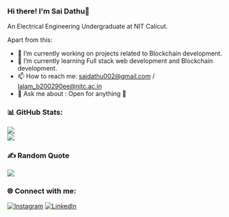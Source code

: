 ### Hi there! I'm Sai Dathu👋
An Electrical Engineering Undergraduate at NIT Calicut.

Apart from this:

- 🔭 I’m currently working on projects related to Blockchain development.
- 🌱 I’m currently learning Full stack web development and Blockchain development.
- 📫 How to reach me: saidathu002@gmail.com / lalam_b200290ee@nitc.ac.in
- 💬 Ask me about : Open for anything 🙂

<!-- ### 💻 Tech Stack:
![C](https://img.shields.io/badge/c-%2300599C.svg?style=for-the-badge&logo=c&logoColor=white) ![C++](https://img.shields.io/badge/c++-%2300599C.svg?style=for-the-badge&logo=c%2B%2B&logoColor=white) ![CSS3](https://img.shields.io/badge/css3-%231572B6.svg?style=for-the-badge&logo=css3&logoColor=white) ![JavaScript](https://img.shields.io/badge/javascript-%23323330.svg?style=for-the-badge&logo=javascript&logoColor=%23F7DF1E) ![HTML5](https://img.shields.io/badge/html5-%23E34F26.svg?style=for-the-badge&logo=html5&logoColor=white) ![Adobe Photoshop](https://img.shields.io/badge/adobephotoshop-%2331A8FF.svg?style=for-the-badge&logo=adobephotoshop&logoColor=white) ![Adobe Illustrator](https://img.shields.io/badge/adobeillustrator-%23FF9A00.svg?style=for-the-badge&logo=adobeillustrator&logoColor=white) -->
### 📊 GitHub Stats:
![](https://github-readme-stats.vercel.app/api?username=saidathu-lalam&theme=vision-friendly-dark&hide_border=true&include_all_commits=true&count_private=true)<br/>
![](https://github-readme-stats.vercel.app/api/top-langs/?username=saidathu-lalam&theme=vision-friendly-dark&hide_border=true&include_all_commits=true&count_private=true&layout=compact)

### ✍️ Random Quote
![](https://quotes-github-readme.vercel.app/api?type=horizontal&theme=dark)

### 🌐 Connect with me:
[![Instagram](https://img.shields.io/badge/Instagram-%23E4405F.svg?logo=Instagram&logoColor=white)](https://instagram.com/saidathu_lalam) [![LinkedIn](https://img.shields.io/badge/LinkedIn-%230077B5.svg?logo=linkedin&logoColor=white)](https://linkedin.com/in/saidathulalam) 
